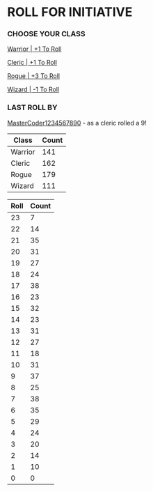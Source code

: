 # ROLL FOR INITIATIVE
### CHOOSE YOUR CLASS

[Warrior | +1 To Roll](https://github.com/benjaminsampica/benjaminsampica/issues/new?title=roll%7Cwarrior&body=Just+click+%27Submit+new+issue%27.)

[Cleric | +1 To Roll](https://github.com/benjaminsampica/benjaminsampica/issues/new?title=roll%7Ccleric&body=Just+click+%27Submit+new+issue%27.)

[Rogue | +3 To Roll](https://github.com/benjaminsampica/benjaminsampica/issues/new?title=roll%7Crogue&body=Just+click+%27Submit+new+issue%27.)

[Wizard | -1 To Roll](https://github.com/benjaminsampica/benjaminsampica/issues/new?title=roll%7Cwizard&body=Just+click+%27Submit+new+issue%27.)
### LAST ROLL BY
[MasterCoder1234567890](https://www.github.com/MasterCoder1234567890) - as a cleric rolled a 9!

|Class|Count|
|-|-|
|Warrior|141|
|Cleric|162|
|Rogue|179|
|Wizard|111|

|Roll|Count|
|-|-|
|23|7
|22|14
|21|35
|20|31
|19|27
|18|24
|17|38
|16|23
|15|32
|14|23
|13|31
|12|27
|11|18
|10|31
|9|37
|8|25
|7|38
|6|35
|5|29
|4|24
|3|20
|2|14
|1|10
|0|0
